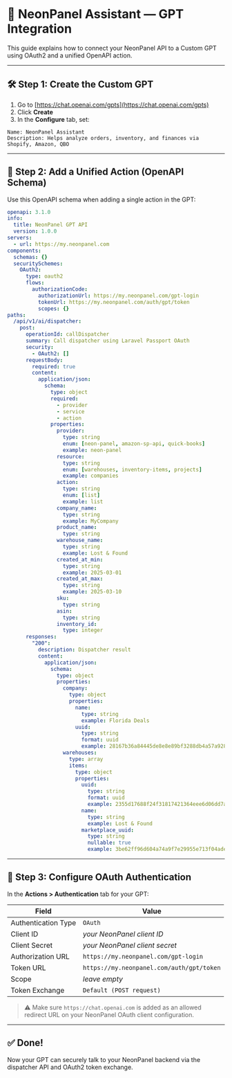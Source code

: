 # 🤖 NeonPanel Assistant — GPT Integration

This guide explains how to connect your NeonPanel API to a Custom GPT using OAuth2 and a unified OpenAPI action.

---

## 🛠 Step 1: Create the Custom GPT

1. Go to [https://chat.openai.com/gpts](https://chat.openai.com/gpts)
2. Click **Create**
3. In the **Configure** tab, set:

```
Name: NeonPanel Assistant  
Description: Helps analyze orders, inventory, and finances via Shopify, Amazon, QBO
```

---

## 🔗 Step 2: Add a Unified Action (OpenAPI Schema)

Use this OpenAPI schema when adding a single action in the GPT:

```yaml
openapi: 3.1.0
info:
  title: NeonPanel GPT API
  version: 1.0.0
servers:
  - url: https://my.neonpanel.com
components:
  schemas: {}
  securitySchemes:
    OAuth2:
      type: oauth2
      flows:
        authorizationCode:
          authorizationUrl: https://my.neonpanel.com/gpt-login
          tokenUrl: https://my.neonpanel.com/auth/gpt/token
          scopes: {}
paths:
  /api/v1/ai/dispatcher:
    post:
      operationId: callDispatcher
      summary: Call dispatcher using Laravel Passport OAuth
      security:
        - OAuth2: []
      requestBody:
        required: true
        content:
          application/json:
            schema:
              type: object
              required:
                - provider
                - service
                - action
              properties:
                provider:
                  type: string
                  enum: [neon-panel, amazon-sp-api, quick-books]
                  example: neon-panel
                resource:
                  type: string
                  enum: [warehouses, inventory-items, projects]
                  example: companies
                action:
                  type: string
                  enum: [list]
                  example: list
                company_name:
                  type: string
                  example: MyCompany
                product_name:
                  type: string
                warehouse_name:
                  type: string
                  example: Lost & Found
                created_at_min:
                  type: string
                  example: 2025-03-01
                created_at_max:
                  type: string
                  example: 2025-03-10
                sku:
                  type: string
                asin:
                  type: string
                inventory_id:
                  type: integer
      responses:
        "200":
          description: Dispatcher result
          content:
            application/json:
              schema:
                type: object
                properties:
                  company:
                    type: object
                    properties:
                      name:
                        type: string
                        example: Florida Deals
                      uuid:
                        type: string
                        format: uuid
                        example: 28167b36a84445de8e8e89bf3288db4a57a92850
                  warehouses:
                    type: array
                    items:
                      type: object
                      properties:
                        uuid:
                          type: string
                          format: uuid
                          example: 2355d17688f24f31817421364eee6d06dd7ab6e
                        name:
                          type: string
                          example: Lost & Found
                        marketplace_uuid:
                          type: string
                          nullable: true
                          example: 3be62ff96d604a74a9f7e29955e713f04ade20bd
```

---

## 🔐 Step 3: Configure OAuth Authentication

In the **Actions > Authentication** tab for your GPT:

| Field                | Value                                                          |
|---------------------|----------------------------------------------------------------|
| Authentication Type | `OAuth`                                                       |
| Client ID           | _your NeonPanel client ID_                                     |
| Client Secret       | _your NeonPanel client secret_                                 |
| Authorization URL   | `https://my.neonpanel.com/gpt-login`                          |
| Token URL           | `https://my.neonpanel.com/auth/gpt/token`                     |
| Scope               | _leave empty_                                                  |
| Token Exchange      | `Default (POST request)`                                       |

> ⚠️ Make sure `https://chat.openai.com` is added as an allowed redirect URL on your NeonPanel OAuth client configuration.

---

## ✅ Done!

Now your GPT can securely talk to your NeonPanel backend via the dispatcher API and OAuth2 token exchange.
